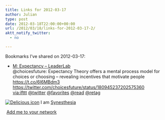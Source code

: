 ```yaml
---
title: Links for 2012-03-17
author: Julian
type: post
date: 2012-03-18T22:00:00+00:00
url: /2012/03/18/links-for-2012-03-17-2/
aktt_notify_twitter:
  - no

---
```

Bookmarks I&#8217;ve shared on 2012-03-17:

  * [M: Expectancy &#8211; LeaderLab][1]  
    @choicesfuture: Expectancy Theory offers a mental process model for choices or choosing &#8211; revealing incentives that motivate people https://t.co/6l6MBdm3 https://twitter.com/choicesfuture/status/180945237202575360  
    [via:ifttt][2]  [@twitter][3]  [@favorites][4]  [@read][5]  [@retag][6] 

<p class="deliciouslink">
  <a href="https://del.icio.us/synesthesia" title="See all my bookmarks on del.icio.us"><img src="https://www.synesthesia.co.uk/images/deliciousicon.jpg" alt="Delicious icon" /></a>&nbsp;I am <a href="https://del.icio.us/synesthesia" title="See all my bookmarks on del.icio.us">Synesthesia</a>
</p>

<p class="deliciouslink">
  <a href="https://del.icio.us/network?add=synesthesia" title="Add me to your del.icio.us network"><img src="https://www.synesthesia.co.uk/images/add.gif" alt="" /></a>&nbsp;<a href="https://del.icio.us/network?add=synesthesia" title="Add me to your del.icio.us network">Add me to your network</a>
</p>

 [1]: https://theleaderlab.org/2012/03/m-expectancy/
 [2]: https://www.delicious.com/synesthesia/via%3Aifttt
 [3]: https://www.delicious.com/synesthesia/+%40twitter
 [4]: https://www.delicious.com/synesthesia/+%40favorites
 [5]: https://www.delicious.com/synesthesia/+%40read
 [6]: https://www.delicious.com/synesthesia/+%40retag